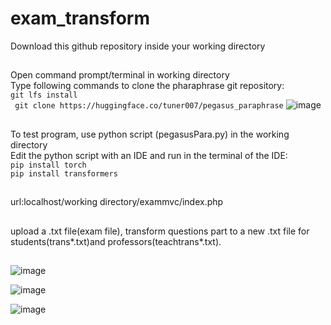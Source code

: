 # exam_transform
Download this github repository inside your working directory
##
Open command prompt/terminal in working directory\
Type following commands to clone the pharaphrase git repository: \
` git lfs install `\
` git clone https://huggingface.co/tuner007/pegasus_paraphrase`
![image](https://user-images.githubusercontent.com/106719596/207449966-d7a3a077-a37b-4b4b-b7d2-7e51fa1bdf3b.png)

##
To test program, use python script (pegasusPara.py) in the working directory \
Edit the python script with an IDE and run in the terminal of the IDE: \
` pip install torch `\
` pip install transformers `

##
url:localhost/working directory/exammvc/index.php
##
upload a .txt file(exam file), transform questions part to a new .txt file for students(trans*.txt)and professors(teachtrans*.txt).
##
![image](https://user-images.githubusercontent.com/106719596/207450914-5fe81adf-be85-4f2d-8b65-e26544a1c6f6.png)

![image](https://user-images.githubusercontent.com/106719596/207451101-39fdf431-bd1b-480f-975b-b690cf00e955.png)

![image](https://user-images.githubusercontent.com/106719596/207451304-219f6120-43e9-42d9-86d6-c4255af89e3b.png)
